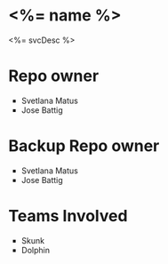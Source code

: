 <%= name %>
================
 <%= svcDesc %>

Repo owner
================
<ol>
  <li type=square>Svetlana Matus</li>
  <li type=square>Jose Battig</li>
</ol>
  
Backup Repo owner
================
<ol>
  <li type=square>Svetlana Matus</li>
  <li type=square>Jose Battig</li>
</ol>

Teams Involved
==================
<ol>
  <li type=square>Skunk</li>
  <li type=square>Dolphin</li>
</ol>
  
  
